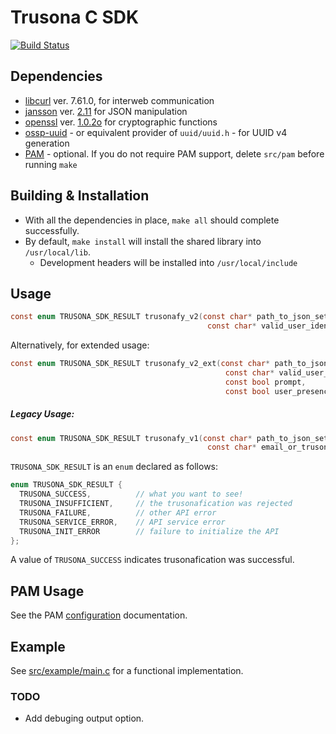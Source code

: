 # Trusona C SDK

[![Build Status](https://travis-ci.com/lighthauz/trusona-ceee-sdk.svg?token=ERoqgs7tKf7xAGTsABr8&branch=master)](https://travis-ci.com/lighthauz/trusona-ceee-sdk)

## Dependencies

- [libcurl](https://curl.haxx.se/libcurl/c) ver. 7.61.0, for interweb communication
- [jansson](http://www.digip.org/jansson) ver. [2.11](https://jansson.readthedocs.io/en/2.11) for JSON manipulation
- [openssl](https://www.openssl.org) ver. [1.0.2o](https://www.openssl.org/source) for cryptographic functions
- [ossp-uuid](https://github.com/sean-/ossp-uuid) - or equivalent provider of `uuid/uuid.h` - for UUID v4 generation
- [PAM](http://tldp.org/HOWTO/User-Authentication-HOWTO/x115.html) - optional. If you do not require PAM support, delete `src/pam` before running `make`


## Building & Installation

- With all the dependencies in place, `make all` should complete successfully.
- By default, `make install` will install the shared library into `/usr/local/lib`.
  - Development headers will be installed into `/usr/local/include`


## Usage

```c
const enum TRUSONA_SDK_RESULT trusonafy_v2(const char* path_to_json_settings,
                                            const char* valid_user_identifier);
```

Alternatively, for extended usage:

```c
const enum TRUSONA_SDK_RESULT trusonafy_v2_ext(const char* path_to_json_settings,
                                                const char* valid_user_identifier,
                                                const bool prompt,
                                                const bool user_presence);
```

##### Legacy Usage:

```c
const enum TRUSONA_SDK_RESULT trusonafy_v1(const char* path_to_json_settings,
                                            const char* email_or_trusona_id);
```


`TRUSONA_SDK_RESULT` is an `enum` declared as follows:

```c
enum TRUSONA_SDK_RESULT {
  TRUSONA_SUCCESS,          // what you want to see!
  TRUSONA_INSUFFICIENT,     // the trusonafication was rejected
  TRUSONA_FAILURE,          // other API error
  TRUSONA_SERVICE_ERROR,    // API service error
  TRUSONA_INIT_ERROR        // failure to initialize the API
};
```

A value of `TRUSONA_SUCCESS` indicates trusonafication was successful.


## PAM Usage

See the PAM [configuration](https://github.com/lighthauz/trusona-ceee-sdk/blob/master/src/pam/README.md) documentation.

## Example

See [src/example/main.c](https://github.com/lighthauz/trusona-ceee-sdk/blob/master/src/example/main.c) for a functional implementation.

### TODO

- Add debuging output option.
